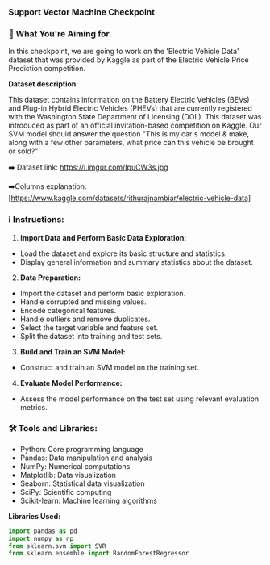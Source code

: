 ### Support Vector Machine Checkpoint
### 🎯 What You're Aiming for.

In this checkpoint, we are going to work on the 'Electric Vehicle Data' dataset that was provided by Kaggle as part of the Electric Vehicle Price Prediction competition.

**Dataset description**:

This dataset contains information on the Battery Electric Vehicles (BEVs) and Plug-in Hybrid Electric Vehicles (PHEVs) that are currently registered with the Washington State Department of Licensing (DOL). This dataset was introduced as part of an official invitation-based competition on Kaggle. Our SVM model should answer the question "This is my car's model & make, along with a few other parameters, what price can this vehicle be brought or sold?”

➡️ Dataset link: https://i.imgur.com/IpuCW3s.jpg

➡️Columns explanation:  [https://www.kaggle.com/datasets/rithurajnambiar/electric-vehicle-data]

### ℹ Instructions: 

1. **Import Data and Perform Basic Data Exploration:** 
  - Load the dataset and explore its basic structure and statistics. 
  - Display general information and summary statistics about the dataset.

2. **Data Preparation:**
  - Import the dataset and perform basic exploration.
  - Handle corrupted and missing values.
  - Encode categorical features.
  - Handle outliers and remove duplicates.
  - Select the target variable and feature set.
  - Split the dataset into training and test sets.

3. **Build and Train an SVM Model:**
  - Construct and train an SVM model on the training set.

4. **Evaluate Model Performance:**
  - Assess the model performance on the test set using relevant evaluation metrics.

  ### 🛠 Tools and Libraries:
   - Python: Core programming language
  - Pandas: Data manipulation and analysis
  - NumPy: Numerical computations
  - Matplotlib: Data visualization
  - Seaborn: Statistical data visualization
  - SciPy: Scientific computing
  - Scikit-learn: Machine learning algorithms

**Libraries Used:**
```python
import pandas as pd
import numpy as np
from sklearn.svm import SVR
from sklearn.ensemble import RandomForestRegressor
